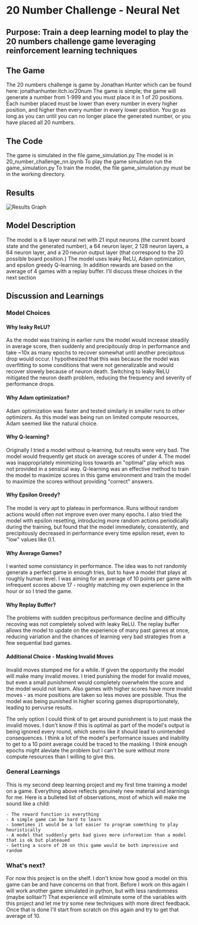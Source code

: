 # 20 Number Challenge - Neural Net

## Purpose: Train a deep learning model to play the 20 numbers challenge game leveraging reinforcement learning techniques

## The Game
The 20 numbers challenge is game by Jonathan Hunter which can be found here: jonathanhunter.itch.io/20num
The game is simple; the game will generate a number from 1-999 and you must place it in 1 of 20 positions. Each number placed must be lower than every number in every higher position, and higher then every number in every lower position. You go as long as you can until you can no longer place the generated number, or you have placed all 20 numbers.

## The Code
The game is simulated in the file game_simulation.py
The model is in 20_number_challenge_nn.ipynb
To play the game simulation run the game_simulation.py
To train the model, the file game_simulation.py must be in the working directory.

## Results
![Results Graph](image.png)

## Model Description

The model is a 6 layer neural net with 21 input neurons (the current board state and the generated number), a 64 neuron layer, 2 128 neuron layers, a 64 neuron layer, and a 20 neuron output layer (that correspond to the 20 possible board position.) The model uses leaky ReLU, Adam optimization, and epsilon greedy Q-learning. In addition rewards are based on the average of 4 games with a replay buffer. I'll discuss these choices in the next section

## Discussion and Learnings

### Model Choices

#### Why leaky ReLU? 
As the model was training in earlier runs the model would increase steadily in average score, then suddenly and precipitously drop in performance and take ~10x as many epochs to recover somewhat until another precipitous drop would occur. I hypothesized that this was because the model was overfitting to some conditions that were not generalizable and would recover slowely because of neuron death. Switching to leaky ReLU mitigated the neuron death problem, reducing the frequency and severity of performance drops.

#### Why Adam optimization?

Adam optimization was faster and tested similarly in smaller runs to other optimizers. As this model was being run on limited compute resources, Adam seemed like the natural choice.

#### Why Q-learning?

Originally I tried a model without q-learning, but results were very bad. The model would frequently get stuck on average scores of under 4. The model was inappropriately minimizing loss towards an "optimal" play which was not provided in a sensical way. Q-learning was an effective method to train the model to maximize scores in this game environment and train the model to maximize the scores without providing "correct" answers.

#### Why Epsilon Greedy?

The model is very apt to plateau in performance. Runs without random actions would often not improve even over many epochs. I also tried the model with epsilon resetting, introducing more random actions periodically during the training, but found that the model immediately, consistently, and precipitously decreased in performance every time epsilon reset, even to "low" values like 0.1. 

#### Why Average Games?

I wanted some consistancy in performance. The idea was to not randomly generate a perfect game in enough tries, but to have a model that plays at roughly human level. I was aiming for an average of 10 points per game with infrequent scores above 17 - roughly matching my own experience in the hour or so I tried the game.

#### Why Replay Buffer?

The problems with sudden precipitous performance decline and difficulty recoving was not completely solved with leaky ReLU. The replay buffer allows the model to update on the experience of many past games at once, reducing variation and the chances of learning very bad strategies from a few sequential bad games.

#### Additional Choice - Masking Invalid Moves

Invalid moves stumped me for a while. If given the opportunity the model will make many invalid moves. I tried punishing the model for invalid moves, but even a small punishment would completely overwhelm the score and the model would not learn. Also games with higher scores have more invalid moves - as more positions are taken so less moves are possible. Thus the model was being punished in higher scoring games disproportionately, leading to pervurse results. 

The only option I could think of to get around punishment is to just mask the invalid moves. I don't know if this is optimal as part of the model's output is being ignored every round, which seems like it should lead to unintended consequences. I think a lot of the model's performance issues and inability to get to a 10 point average could be traced to the masking. I think enough epochs might aleviate the problem but I can't be sure without more compute resources than I willing to give this.

### General Learnings

This is my second deep learning project and my first time training a model on a game. Everything above reflects genuinely new material and learnings for me. Here is a bulleted list of observations, most of which will make me sound like a child:

    - The reward function is everything
    - A simple game can be hard to learn
    - Sometimes it would be a lot easier to program something to play heuristically
    - A model that suddenly gets bad gives more information than a model that is ok but plateaued
    - Getting a score of 20 on this game would be both impressive and random

### What's next?

For now this project is on the shelf. I don't know how good a model on this game can be and have concerns on that front. Before I work on this again I will work another game simulated in python, but with less randomness (maybe solitair?) That experience will eliminate some of the variables with this project and let me try some new techniques with more direct feedback. Once that is done I'll start from scratch on this again and try to get that average of 10.
